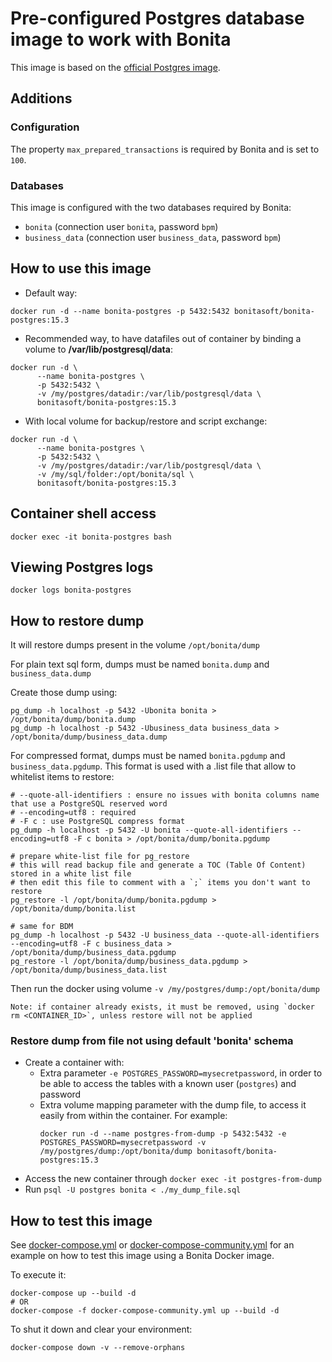 # Pre-configured Postgres database image to work with Bonita

This image is based on the [official Postgres image](https://hub.docker.com/_/postgres).

## Additions

### Configuration

The property `max_prepared_transactions` is required by Bonita and is set to `100`.

### Databases

This image is configured with the two databases required by Bonita:

* `bonita` (connection user `bonita`, password `bpm`)
* `business_data` (connection user `business_data`, password `bpm`)

## How to use this image

- Default way:

```shell
docker run -d --name bonita-postgres -p 5432:5432 bonitasoft/bonita-postgres:15.3
```

- Recommended way, to have datafiles out of container by binding a volume to **/var/lib/postgresql/data**:

```shell
docker run -d \
      --name bonita-postgres \
      -p 5432:5432 \
      -v /my/postgres/datadir:/var/lib/postgresql/data \
      bonitasoft/bonita-postgres:15.3
```

- With local volume for backup/restore and script exchange:

```shell
docker run -d \
      --name bonita-postgres \
      -p 5432:5432 \
      -v /my/postgres/datadir:/var/lib/postgresql/data \
      -v /my/sql/folder:/opt/bonita/sql \
      bonitasoft/bonita-postgres:15.3
```

## Container shell access

```shell
docker exec -it bonita-postgres bash
```

## Viewing Postgres logs

```shell
docker logs bonita-postgres
```

## How to restore dump

It will restore dumps present in the volume `/opt/bonita/dump`

For plain text sql form, dumps must be named `bonita.dump` and `business_data.dump`

Create those dump using:

```shell
pg_dump -h localhost -p 5432 -Ubonita bonita > /opt/bonita/dump/bonita.dump
pg_dump -h localhost -p 5432 -Ubusiness_data business_data > /opt/bonita/dump/business_data.dump
```

For compressed format, dumps must be named `bonita.pgdump` and `business_data.pgdump`. This format is used with a .list
file that allow to whitelist items to restore:

```shell
# --quote-all-identifiers : ensure no issues with bonita columns name that use a PostgreSQL reserved word
# --encoding=utf8 : required
# -F c : use PostgreSQL compress format
pg_dump -h localhost -p 5432 -U bonita --quote-all-identifiers --encoding=utf8 -F c bonita > /opt/bonita/dump/bonita.pgdump

# prepare white-list file for pg_restore
# this will read backup file and generate a TOC (Table Of Content) stored in a white list file
# then edit this file to comment with a `;` items you don't want to restore 
pg_restore -l /opt/bonita/dump/bonita.pgdump > /opt/bonita/dump/bonita.list 

# same for BDM
pg_dump -h localhost -p 5432 -U business_data --quote-all-identifiers --encoding=utf8 -F c business_data > /opt/bonita/dump/business_data.pgdump
pg_restore -l /opt/bonita/dump/business_data.pgdump > /opt/bonita/dump/business_data.list 
```

Then run the docker using volume `-v /my/postgres/dump:/opt/bonita/dump`

    Note: if container already exists, it must be removed, using `docker rm <CONTAINER_ID>`, unless restore will not be applied

### Restore dump from file not using default 'bonita' schema

* Create a container with:
    * Extra parameter `-e POSTGRES_PASSWORD=mysecretpassword`, in order to be able to access the tables with a known
      user (`postgres`) and password
    * Extra volume mapping parameter with the dump file, to access it easily from within the container. For example:
      ```shell
      docker run -d --name postgres-from-dump -p 5432:5432 -e POSTGRES_PASSWORD=mysecretpassword -v /my/postgres/dump:/opt/bonita/dump bonitasoft/bonita-postgres:15.3
      ```
* Access the new container through `docker exec -it postgres-from-dump`
* Run `psql -U postgres bonita < ./my_dump_file.sql`

## How to test this image

See [docker-compose.yml](https://github.com/Bonitasoft-Community/bonita-database-docker/blob/main/postgres/15/test/docker-compose.yml)
or [docker-compose-community.yml](https://github.com/Bonitasoft-Community/bonita-database-docker/blob/main/postgres/15/test/docker-compose-community.yml)
for an example on how to test this image using a Bonita Docker image.

To execute it:

```shell
docker-compose up --build -d
# OR
docker-compose -f docker-compose-community.yml up --build -d
```

To shut it down and clear your environment:

```shell
docker-compose down -v --remove-orphans
```
